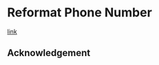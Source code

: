 # Reformat Phone Number
[link](https://leetcode.com/problems/reformat-phone-number)

## Acknowledgement